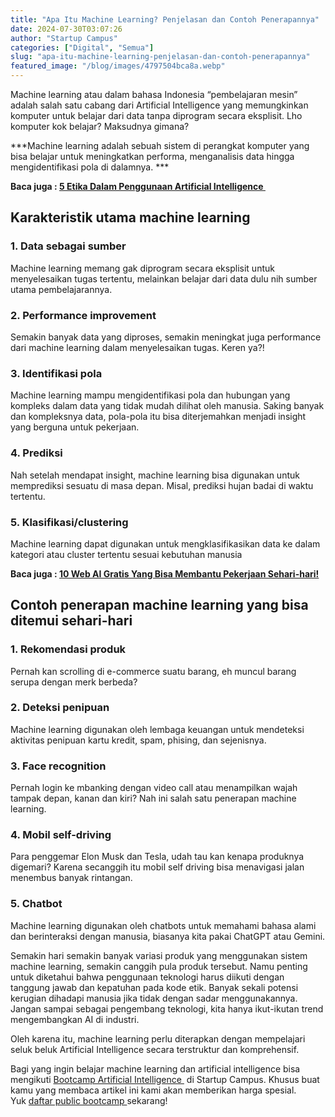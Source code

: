 ```yaml
---
title: "Apa Itu Machine Learning? Penjelasan dan Contoh Penerapannya"
date: 2024-07-30T03:07:26
author: "Startup Campus"
categories: ["Digital", "Semua"]
slug: "apa-itu-machine-learning-penjelasan-dan-contoh-penerapannya"
featured_image: "/blog/images/4797504bca8a.webp"
---
```


Machine learning atau dalam bahasa Indonesia “pembelajaran mesin” adalah salah satu cabang dari Artificial Intelligence yang memungkinkan komputer untuk belajar dari data tanpa diprogram secara eksplisit. Lho komputer kok belajar? Maksudnya gimana?

> 
***Machine learning adalah sebuah sistem di perangkat komputer yang bisa belajar untuk meningkatkan performa, menganalisis data hingga mengidentifikasi pola di dalamnya. ***

**Baca juga : [5 Etika Dalam Penggunaan Artificial Intelligence ](https://startupcampus.id/blog/5-etika-dalam-penggunaan-artificial-intelligence/)**

## **Karakteristik utama machine learning**

### **1. Data sebagai sumber**

Machine learning memang gak diprogram secara eksplisit untuk menyelesaikan tugas tertentu, melainkan belajar dari data dulu nih sumber utama pembelajarannya.

### **2. Performance improvement**

Semakin banyak data yang diproses, semakin meningkat juga performance dari machine learning dalam menyelesaikan tugas. Keren ya?!

### **3. Identifikasi pola**

Machine learning mampu mengidentifikasi pola dan hubungan yang kompleks dalam data yang tidak mudah dilihat oleh manusia. Saking banyak dan kompleksnya data, pola-pola itu bisa diterjemahkan menjadi insight yang berguna untuk pekerjaan.

### **4. Prediksi**

Nah setelah mendapat insight, machine learning bisa digunakan untuk memprediksi sesuatu di masa depan. Misal, prediksi hujan badai di waktu tertentu.

### **5. Klasifikasi/clustering**

Machine learning dapat digunakan untuk mengklasifikasikan data ke dalam kategori atau cluster tertentu sesuai kebutuhan manusia

**Baca juga : [10 Web AI Gratis Yang Bisa Membantu Pekerjaan Sehari-hari!](https://startupcampus.id/blog/10-web-ai-gratis-yang-bisa-membantu-pekerjaan-sehari-hari/)**

## **Contoh penerapan machine learning yang bisa ditemui sehari-hari** 

### **1. Rekomendasi produk**

Pernah kan scrolling di e-commerce suatu barang, eh muncul barang serupa dengan merk berbeda?

### **2. Deteksi penipuan**

Machine learning digunakan oleh lembaga keuangan untuk mendeteksi aktivitas penipuan kartu kredit, spam, phising, dan sejenisnya.

### **3. Face recognition**

Pernah login ke mbanking dengan video call atau menampilkan wajah tampak depan, kanan dan kiri? Nah ini salah satu penerapan machine learning.

### **4. Mobil self-driving**

Para penggemar Elon Musk dan Tesla, udah tau kan kenapa produknya digemari? Karena secanggih itu mobil self driving bisa menavigasi jalan menembus banyak rintangan. 

### **5. Chatbot**

Machine learning digunakan oleh chatbots untuk memahami bahasa alami dan berinteraksi dengan manusia, biasanya kita pakai ChatGPT atau Gemini.

Semakin hari semakin banyak variasi produk yang menggunakan sistem machine learning, semakin canggih pula produk tersebut. Namu penting untuk diketahui bahwa penggunaan teknologi harus diikuti dengan tanggung jawab dan kepatuhan pada kode etik. Banyak sekali potensi kerugian dihadapi manusia jika tidak dengan sadar menggunakannya. Jangan sampai sebagai pengembang teknologi, kita hanya ikut-ikutan trend mengembangkan AI di industri.

Oleh karena itu, machine learning perlu diterapkan dengan mempelajari seluk beluk Artificial Intelligence secara terstruktur dan komprehensif.

Bagi yang ingin belajar machine learning dan artificial intelligence bisa mengikuti [Bootcamp Artificial Intelligence ](https://startupcampus.id/public-bootcamp/artificial-intelligence) di Startup Campus. Khusus buat kamu yang membaca artikel ini kami akan memberikan harga spesial. Yuk [daftar public bootcamp ](https://startupcampus.id/daftar/bootcamp-public)sekarang!

